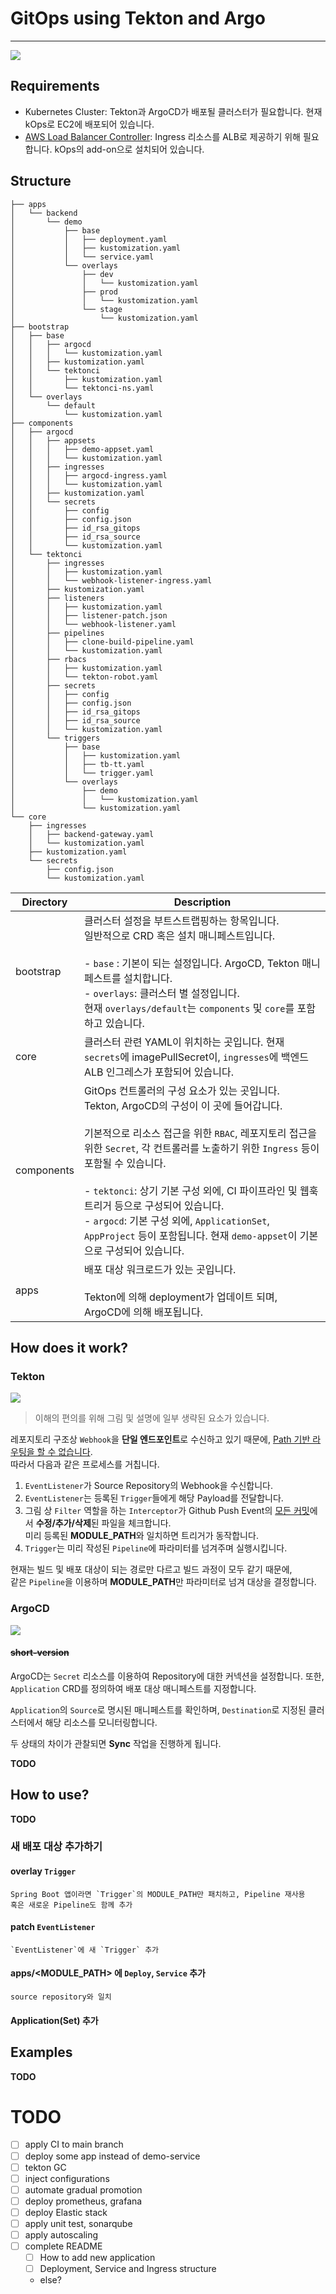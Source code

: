# GitOps using Tekton and Argo
---

![](assets/cicd.png)

## Requirements

- Kubernetes Cluster: Tekton과 ArgoCD가 배포될 클러스터가 필요합니다. 현재 kOps로 EC2에 배포되어 있습니다.
- [AWS Load Balancer Controller](https://kubernetes-sigs.github.io/aws-load-balancer-controller):
  Ingress 리소스를 ALB로 제공하기 위해 필요합니다. kOps의 add-on으로 설치되어 있습니다.

## Structure

```
├── apps
│   └── backend
│       └── demo
│           ├── base
│           │   ├── deployment.yaml
│           │   ├── kustomization.yaml
│           │   └── service.yaml
│           └── overlays
│               ├── dev
│               │   └── kustomization.yaml
│               ├── prod
│               │   └── kustomization.yaml
│               └── stage
│                   └── kustomization.yaml
├── bootstrap
│   ├── base
│   │   ├── argocd
│   │   │   └── kustomization.yaml
│   │   ├── kustomization.yaml
│   │   └── tektonci
│   │       ├── kustomization.yaml
│   │       └── tektonci-ns.yaml
│   └── overlays
│       └── default
│           └── kustomization.yaml
├── components
│   ├── argocd
│   │   ├── appsets
│   │   │   ├── demo-appset.yaml
│   │   │   └── kustomization.yaml
│   │   ├── ingresses
│   │   │   ├── argocd-ingress.yaml
│   │   │   └── kustomization.yaml
│   │   ├── kustomization.yaml
│   │   └── secrets
│   │       ├── config
│   │       ├── config.json
│   │       ├── id_rsa_gitops
│   │       ├── id_rsa_source
│   │       └── kustomization.yaml
│   └── tektonci
│       ├── ingresses
│       │   ├── kustomization.yaml
│       │   └── webhook-listener-ingress.yaml
│       ├── kustomization.yaml
│       ├── listeners
│       │   ├── kustomization.yaml
│       │   ├── listener-patch.json
│       │   └── webhook-listener.yaml
│       ├── pipelines
│       │   ├── clone-build-pipeline.yaml
│       │   └── kustomization.yaml
│       ├── rbacs
│       │   ├── kustomization.yaml
│       │   └── tekton-robot.yaml
│       ├── secrets
│       │   ├── config
│       │   ├── config.json
│       │   ├── id_rsa_gitops
│       │   ├── id_rsa_source
│       │   └── kustomization.yaml
│       └── triggers
│           ├── base
│           │   ├── kustomization.yaml
│           │   ├── tb-tt.yaml
│           │   └── trigger.yaml
│           └── overlays
│               ├── demo
│               │   └── kustomization.yaml
│               └── kustomization.yaml
└── core
    ├── ingresses
    │   ├── backend-gateway.yaml
    │   └── kustomization.yaml
    ├── kustomization.yaml
    └── secrets
        ├── config.json
        └── kustomization.yaml
```

| Directory  | Description                                                                                                                                                                                                                                                                                                                                         |
|------------|-----------------------------------------------------------------------------------------------------------------------------------------------------------------------------------------------------------------------------------------------------------------------------------------------------------------------------------------------------|
| bootstrap  | 클러스터 설정을 부트스트랩핑하는 항목입니다.<br />일반적으로 CRD 혹은 설치 매니페스트입니다. <br/><br />- `base` : 기본이 되는 설정입니다. ArgoCD, Tekton 매니페스트를 설치합니다.<br />- `overlays`: 클러스터 별 설정입니다.<br />현재 `overlays/default`는 `components` 및 `core`를 포함하고 있습니다.                                                                                                                             |
| core       | 클러스터 관련 YAML이 위치하는 곳입니다. 현재 `secrets`에 imagePullSecret이, `ingresses`에 백엔드 ALB 인그레스가 포함되어 있습니다.                                                                                                                                                                                                                                                      |
| components | GitOps 컨트롤러의 구성 요소가 있는 곳입니다.<br />Tekton, ArgoCD의 구성이 이 곳에 들어갑니다.<br /><br />기본적으로 리소스 접근을 위한 `RBAC`, 레포지토리 접근을 위한 `Secret`, 각 컨트롤러를 노출하기 위한 `Ingress` 등이 포함될 수 있습니다.<br /><br />- `tektonci`: 상기 기본 구성 외에, CI 파이프라인 및 웹훅 트리거 등으로 구성되어 있습니다. <br />- `argocd`: 기본 구성 외에, `ApplicationSet`, `AppProject` 등이 포함됩니다. 현재 `demo-appset`이 기본으로 구성되어 있습니다. |
| apps       | 배포 대상 워크로드가 있는 곳입니다.<br /><br />Tekton에 의해 deployment가 업데이트 되며,<br />ArgoCD에 의해 배포됩니다.<br />                                                                                                                                                                                                                                                        |

## How does it work?

### Tekton

![](assets/tekton.png)
> 이해의 편의를 위해 그림 및 설명에 일부 생략된 요소가 있습니다.

레포지토리 구조상 `Webhook`을 **단일 엔드포인트**로 수신하고 있기 때문에, <ins>Path 기반 라우팅을 할 수 없습니다</ins>.  
따라서 다음과 같은 프로세스를 거칩니다.

1. `EventListener`가 Source Repository의 Webhook을 수신합니다.
2. `EventListener`는 등록된 `Trigger`들에게 해당 Payload를 전달합니다.
3. 그림 상 `Filter` 역할을 하는 `Interceptor`가 Github Push Event의 <ins>모든 커밋</ins>에서 **수정/추가/삭제**된 파일을
   체크합니다.<br>미리 등록된 **MODULE_PATH**와
   일치하면 트리거가 동작합니다.
4. `Trigger`는 미리 작성된 `Pipeline`에 파라미터를 넘겨주며 실행시킵니다.

현재는 빌드 및 배포 대상이 되는 경로만 다르고 빌드 과정이 모두 같기 때문에,  
같은 `Pipeline`을 이용하며 **MODULE_PATH**만 파라미터로 넘겨 대상을 결정합니다.

### ArgoCD

![](assets/argo.png)

#### ~~short-version~~

ArgoCD는 `Secret` 리소스를 이용하여 Repository에 대한 커넥션을 설정합니다. 또한, `Application` CRD를 정의하여 배포 대상 매니페스트를
지정합니다.

`Application`의 `Source`로 명시된 매니페스트를 확인하며,
`Destination`로 지정된 클러스터에서 해당 리소스를 모니터링합니다.

두 상태의 차이가 관찰되면 **Sync** 작업을 진행하게 됩니다.

**TODO**
<!-- TODO: AWS 구조 넣을지 말지? -->

## How to use?

**TODO**

### 새 배포 대상 추가하기

#### overlay `Trigger`

    Spring Boot 앱이라면 `Trigger`의 MODULE_PATH만 패치하고, Pipeline 재사용
    혹은 새로운 Pipeline도 함께 추가

#### patch `EventListener`

    `EventListener`에 새 `Trigger` 추가

#### apps/<MODULE_PATH> 에 `Deploy`, `Service` 추가

    source repository와 일치

#### Application(Set) 추가

## Examples

**TODO**

# TODO

- [ ] apply CI to main branch
- [ ] deploy some app instead of demo-service
- [ ] tekton GC
- [ ] inject configurations
- [ ] automate gradual promotion
- [ ] deploy prometheus, grafana
- [ ] deploy Elastic stack
- [ ] apply unit test, sonarqube
- [ ] apply autoscaling
- [ ] complete README
    - [ ] How to add new application
    - [ ] Deployment, Service and Ingress structure
    - else?
